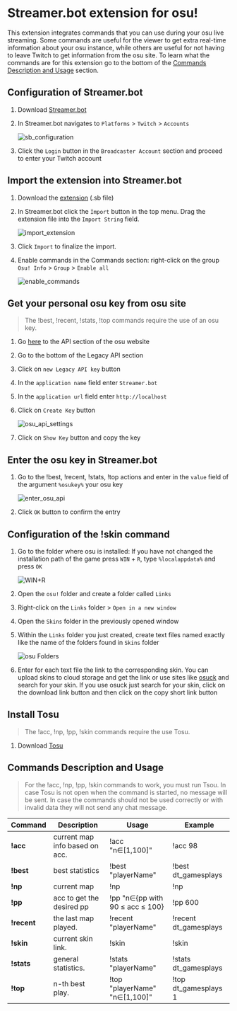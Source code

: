 # Streamer.bot extension for osu!
This extension integrates commands that you can use during your osu live streaming. Some commands are useful for the viewer to get extra real-time information about your osu instance, while others are useful for not having to leave Twitch to get information from the osu site.
To learn what the commands are for this extension go to the bottom of the [Commands Description and Usage](https://github.com/dt-gamesplays/streamer.bot-extension-for-osu/tree/main?tab=readme-ov-file#commands-description-and-usage) section.

## Configuration of Streamer.bot
1. Download [Streamer.bot](https://streamer.bot/)
2. In Streamer.bot navigates to `Platforms` > `Twitch` > `Accounts`

   ![sb_configuration](https://i.ibb.co/72FdFFw/Streamer-bot-twitch-login.png)

3. Click the `Login` button in the `Broadcaster Account` section and proceed to enter your Twitch account


## Import the extension into Streamer.bot
1. Download the [extension](https://github.com/dt-gamesplays/streamer.bot-extension-for-osu/releases) (.sb file)
2. In Streamer.bot click the `Import` button in the top menu. Drag the extension file into the `Import String` field.

   ![import_extension](https://i.ibb.co/b2fQqdr/import-extension.png)

3. Click `Import` to finalize the import.
4. Enable commands in the Commands section: right-click on the group `Osu! Info` > `Group` > `Enable all`

   ![enable_commands](https://i.ibb.co/Y49gPW3/Enable-commands.png)


## Get your personal osu key from osu site
> The !best, !recent, !stats, !top commands require the use of an osu key.
1. Go [here](https://osu.ppy.sh/p/api) to the API section of the osu website
2. Go to the bottom of the Legacy API section
3. Click on `new Legacy API key` button
4. In the `application name` field enter `Streamer.bot`
5. In the `application url` field enter `http://localhost`
6. Click on `Create Key` button

   ![osu_api_settings](https://i.ibb.co/WHgHh0x/osu-API-settings.png)

8. Click on `Show Key` button and copy the key


## Enter the osu key in Streamer.bot
1. Go to the !best, !recent, !stats, !top actions and enter in the `value` field of the argument `%osukey%` your osu key

   ![enter_osu_api](https://i.ibb.co/jVGpsrm/Enter-osu-key.png)

2. Click `OK` button to confirm the entry


## Configuration of the !skin command
1. Go to the folder where osu is installed: If you have not changed the installation path of the game press `WIN` + `R`, type `%localappdata%` and press `OK`

   ![WIN+R](https://i.ibb.co/WvQnTFT/win-r-localappdata.png)

2. Open the `osu!` folder and create a folder called `Links`
3. Right-click on the `Links` folder > `Open in a new window`
4. Open the `Skins` folder in the previously opened window
5. Within the `Links` folder you just created, create text files named exactly like the name of the folders found in `Skins` folder

   ![osu Folders](https://i.ibb.co/d5nxTL0/osu-Folders.png)

6. Enter for each text file the link to the corresponding skin. You can upload skins to cloud storage and get the link or use sites like [osuck](https://skins.osuck.net/skins/category/popular?t=1&d=0) and search for your skin. If you use osuck just search for your skin, click on the download link button and then click on the copy short link button


## Install Tosu
> The !acc, !np, !pp, !skin commands require the use Tosu.
1. Download [Tosu](https://github.com/tosuapp/tosu)


## Commands Description and Usage
> For the !acc, !np, !pp, !skin commands to work, you must run Tsou.
In case Tosu is not open when the command is started, no message will be sent. In case the commands should not be used correctly or with invalid data they will not send any chat message.

| **Command**      | **Description**     |      **Usage**              |      **Example** |
|---|---|---|---|
| **!acc** | current map info based on acc. | !acc "n∈[1,100]" | !acc 98
| **!best** | best statistics  | !best "playerName" | !best dt_gamesplays
| **!np** | current map | !np | !np
| **!pp** | acc to get the desired pp | !pp "n∈{pp with 90 ≤ acc ≤ 100} | !pp 600
| **!recent** | the last map played. | !recent "playerName" | !recent dt_gamesplays
| **!skin** | current skin link. | !skin | !skin
| **!stats** | general statistics. | !stats "playerName" | !stats dt_gamesplays
| **!top** | n-th best play. | !top "playerName" "n∈[1,100]"  | !top dt_gamesplays 1
